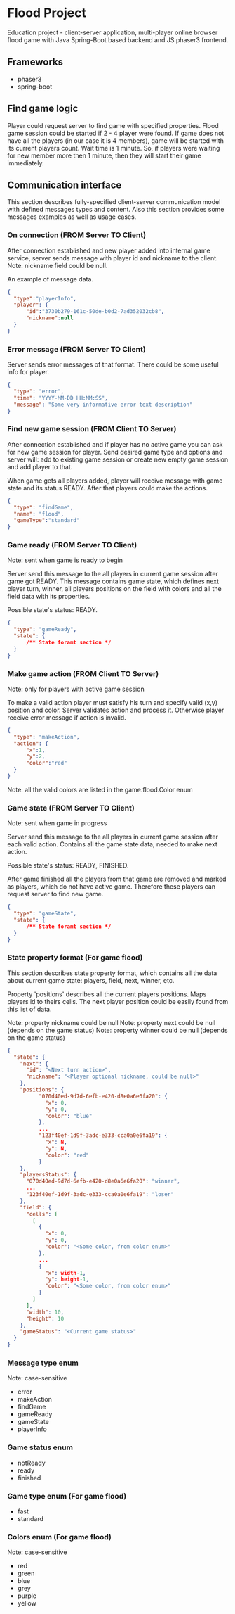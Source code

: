 # Flood Project

Education project - client-server application, multi-player online
browser flood game with Java Spring-Boot based backend and JS phaser3
frontend.  

## Frameworks

* phaser3
* spring-boot

## Find game logic

Player could request server to find game with specified properties.
Flood game session could be started if 2 - 4 player were found.
If game does not have all the players (in our case it is 4 members), 
game will be started with its current players count. Wait time is 1 minute.
So, if players were waiting for new member more then 1 minute, then they
will start their game immediately.

## Communication interface

This section describes fully-specified client-server communication model 
with defined messages types and content. Also this section provides some 
messages examples as well as usage cases.

###  On connection (FROM Server TO Client)

After connection established and new player added into internal game service,
server sends message with player id and nickname to the client.
Note: nickname field could be null.

An example of message data.

```json
{
  "type":"playerInfo",
  "player": {
      "id":"3730b279-161c-50de-b0d2-7ad352032cb8",
      "nickname":null
  }
}
```

### Error message (FROM Server TO Client)

Server sends error messages of that format. 
There could be some useful info for player.

```json
{
  "type": "error",
  "time": "YYYY-MM-DD HH:MM:SS",
  "message": "Some very informative error text description" 
}
```

### Find new game session (FROM Client TO Server)

After connection established and if player has no active game you can ask for new game 
session for player. Send desired game type and options and server will: add to existing 
game session or create new empty game session and add player to that.

When game gets all players added, player will receive message with game state and its status READY.
After that players could make the actions.

```json
{
  "type": "findGame",
  "name": "flood",
  "gameType":"standard"
}
```

### Game ready (FROM Server TO Client)

Note: sent when game is ready to begin

Server send this message to the all players in current game session after game got READY. 
This message contains game state, which defines next player turn, winner, all players 
positions on the field with colors and all the field data with its properties.

Possible state's status: READY. 

```json
{
  "type": "gameReady",
  "state": {
      /** State foramt section */
  }
}
```

### Make game action (FROM Client TO Server)

Note: only for players with active game session

To make a valid action player must satisfy his turn and specify valid (x,y) position and color.
Server validates action and process it. Otherwise player receive error message if action is invalid.

```json
{
  "type": "makeAction",
  "action": {
      "x":1,
      "y":2,
      "color":"red"
  }
}

```

Note: all the valid colors are listed in the game.flood.Color enum

### Game state (FROM Server TO Client)

Note: sent when game in progress

Server send this message to the all players in current game session after each valid action. 
Contains all the game state data, needed to make next action.

Possible state's status: READY, FINISHED. 

After game finished all the players from that game are removed and marked as players, which
do not have active game. Therefore these players can request server to find new game.

```json
{
  "type": "gameState",
  "state": {
      /** State foramt section */
  }
}
```

### State property format (For game flood)

This section describes state property format, which contains all
the data about current game state: players, field, next, winner, etc.

Property 'positions' describes all the current players positions. Maps
players id to theirs cells. The next player position could be easily 
found from this list of data. 

Note: property nickname could be null
Note: property next could be null (depends on the game status)
Note: property winner could be null (depends on the game status)

```json
{
  "state": {
    "next": {
      "id": "<Next turn action>",
      "nickname": "<Player optional nickname, could be null>"
    },
    "positions": {
          "070d40ed-9d7d-6efb-e420-d8e0a6e6fa20": {
            "x": 0,
            "y": 0,
            "color": "blue"
          },
          ...
          "123f40ef-1d9f-3adc-e333-cca0a0e6fa19": {
            "x": N,
            "y": N,
            "color": "red"
          }
    },
    "playersStatus": {
      "070d40ed-9d7d-6efb-e420-d8e0a6e6fa20": "winner",
      ...
      "123f40ef-1d9f-3adc-e333-cca0a0e6fa19": "loser"
    },
    "field": {
      "cells": [
        [
          {
            "x": 0,
            "y": 0,
            "color": "<Some color, from color enum>"
          },
          ...
          {
            "x": width-1,
            "y": height-1,
            "color": "<Some color, from color enum>"
          }
        ]
      ],
      "width": 10,
      "height": 10
    },
    "gameStatus": "<Current game status>"
  }
}
```

### Message type enum

Note: case-sensitive

* error
* makeAction
* findGame
* gameReady
* gameState
* playerInfo

### Game status enum

* notReady
* ready
* finished

### Game type enum (For game flood)

* fast
* standard

### Colors enum (For game flood)

Note: case-sensitive

* red 
* green
* blue
* grey
* purple
* yellow
